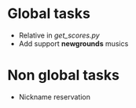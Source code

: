 # Global tasks
* Relative in *get_scores.py*
* Add support **newgrounds** musics

# Non global tasks
* Nickname reservation